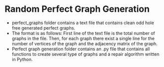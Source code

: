 # Random Perfect Graph Generation
- perfect_graphs folder contains a text file that contains clean odd hole free generated perfect graphs.
- The format is as follows: First line of the text file is the total number of graphs in the file. Then, for each graph there exist a single line for the number of vertices of the graph and the adjacency matrix of the graph.
- Perfect graph generation folder contains an .py file that contains all functions to create several type of graphs and a repair algorithm written in Python.
  
